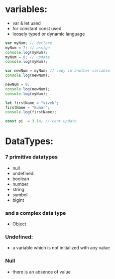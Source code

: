 # variables:
* var & let used
* for constant const used
* loosely typed or dynamic language
```javascript
var myNum; // declare
myNum = 7; // assign
console.log(myNum);
myNum = 8; // update
console.log(myNum);

var newNum = myNum; // copy in another variable
console.log(newNum);

newNum = 9;
console.log(newNum);
console.log(myNum);

let firstName = "vivek";
firstName = "kumar";
console.log(firstName);

const pi  = 3.14; // cant update
```
# DataTypes:
### 7 primitive datatypes
* null
* undefined
* boolean
* number
* string
* symbol 
* bigint 
### and a complex data type
* Object

### Undefined:
* a variable which is not initialized with any value
### Null
* there is an absence of value
